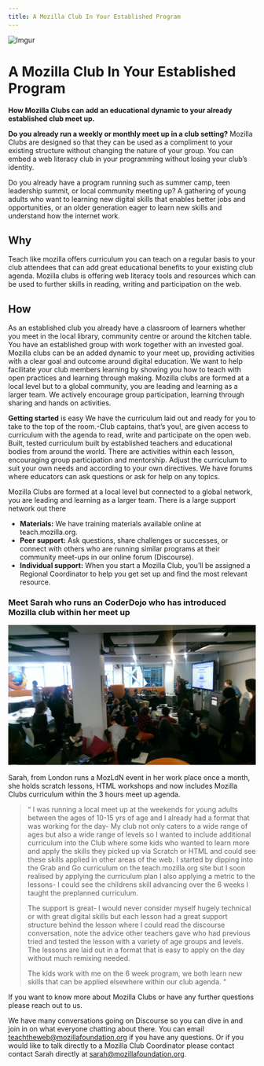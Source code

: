 ```yaml
---
title: A Mozilla Club In Your Established Program
---
```

![Imgur](http://i.imgur.com/LWGqCAS.png?1)


# A Mozilla Club In Your Established Program


**How Mozilla Clubs can add an educational dynamic to your already established club meet up.**

**Do you already run  a weekly or monthly meet up in a club setting?** Mozilla Clubs are designed so that they can be used as a compliment to your existing structure without changing the nature of your group. You can embed a web literacy club in your programming  without losing your club’s identity.

Do you already have a program running such as summer camp, teen leadership summit, or local community meeting up? A gathering of young adults who want to learning new digital skills that enables better jobs and opportunities, or an older generation eager to learn new skills and understand how the internet work.

## Why
Teach like mozilla offers curriculum you can teach on a regular basis to your club attendees that can add great educational benefits to your existing club agenda. Mozilla clubs is offering web literacy tools and resources which can be used to further skills in reading, writing and participation on the web.


## How
As an established club you already have a classroom of learners whether you meet in the local library, community centre or around the kitchen table. You have an established group with work together with an invested goal.  Mozilla clubs can be an added dynamic to your meet up, providing activities with a clear goal and outcome around digital education. We want to help facilitate your club members learning by showing you how to teach with open practices and learning through making. Mozilla clubs are formed at a local level but to a global community, you are leading and learning as a larger team. 
We actively encourage group participation, learning through sharing and hands on activities. 

**Getting started** is easy  We have the curriculum laid out and ready for you to take to the top of the room.-Club captains, that’s you!, are given access to curriculum with the agenda to read, write and participate on the open web. Built, tested curriculum built by established teachers and educational bodies from around the world. There are activities within each lesson, encouraging group participation and mentorship.
Adjust the curriculum to suit your own needs and according to your own directives. We have forums where educators can ask questions or ask for help on any topics. 


Mozilla Clubs are formed at a local level but connected to a global network, you are leading and learning as a larger team. There is a large support network out there

* **Materials:** We have training materials available online at teach.mozilla.org.
* **Peer support:** Ask questions, share challenges or successes, or connect with others who are running similar programs at their community meet-ups in our online forum (Discourse). 
* **Individual support:** When you start a Mozilla Club, you’ll be assigned a Regional Coordinator to help you get set up and find the most relevant resource.


### Meet Sarah who runs an CoderDojo who has introduced Mozilla club within her meet up

![Sarah and CoderDojo](img/sarah.png)

Sarah, from London runs a MozLdN event in her work place once a month, she holds scratch lessons, HTML workshops and now includes Mozilla Clubs curriculum within the 3 hours meet up agenda.


> “ I was running a local meet up at the weekends for young adults between the ages of 10-15 yrs of age and I already had a format that was working for the day- 
>My club not only caters to a wide range of ages but also a wide range of levels so I wanted to include additional curriculum into the Club where some kids who wanted to learn more and apply the skills they picked up via Scratch or HTML and could see these skills applied in other areas of the web.
>I started by dipping  into the Grab and Go curriculum on the teach.mozilla.org site but I soon realised by applying the curriculum plan I also applying a metric to the lessons- I could see the childrens skill advancing over the 6 weeks I taught the preplanned curriculum.
>
>The support is great- I would never consider myself hugely technical or with great digital skills but each lesson had a great support structure behind the lesson where I could read the discourse conversation, note the advice other teachers gave who had previous tried and tested the lesson with a variety of age groups and levels.
>The lessons are laid out in a format that is easy to apply on the day without much remixing needed.
>
>The kids work with me on the 6 week program, we both learn new skills that can be applied elsewhere within our club agenda. “




If you want to know more about Mozilla Clubs or have any further questions please reach out to us.

We have many conversations going on Discourse so you can dive in and join in on what everyone chatting about there. You can email [teachtheweb@mozillafoundation.org](mailto:teachtheweb@mozillafoundation.org) if you have any questions. 
Or if you would like to talk directly to a Mozilla Club Coordinator please contact contact Sarah directly at [sarah@mozillafoundation.org](mailto:sarah@mozillafoundation.org).










